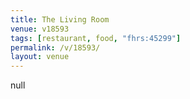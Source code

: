 ```yaml
---
title: The Living Room
venue: v18593
tags: [restaurant, food, "fhrs:45299"]
permalink: /v/18593/
layout: venue
---
```

null